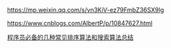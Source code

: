 https://mp.weixin.qq.com/s/vn3KiV-ez79FmbZ36SX9lg

https://www.cnblogs.com/AlbertP/p/10847627.html

[程序员必备的几种常见排序算法和搜索算法总结](https://juejin.im/post/5e9d47d4e51d4546c03843e9)